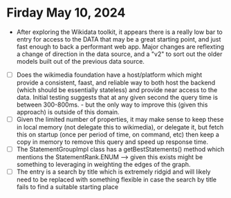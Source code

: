 # Firday May 10, 2024

- After exploring the Wikidata toolkit, it appears there is a really low bar to entry for access to the DATA that may be a great starting point, and just fast enough to back a performant web app. Major changes are reflexting a change of direction in the data source, and a "v2" to sort out the older models built out of the previous data source.
- [ ] Does the wikimedia foundation have a host/platform which might provide a consistent, faast, and reliable way to both host the backend (which should be essentially stateless) and provide near access to the data. Initial testing suggests that at any given second the query time is between 300-800ms. - but the only way to improve this (given this approach) is outside of this domain.
- [ ] Given the limited number of properties, it may make sense to keep these in local memory (not delegate this to wikimedia), or delegate it, but fetch this on startup (once per period of time, on command, etc) then keep a copy in memory to remove this query and speed up response time.
- [ ] The StatementGroupImpl class has a getBestStatements() method which mentions the StatementRank.ENUM --> given this exists might be something to leveraging in weighting the edges of the graph.
- [ ] The entry is a search by title which is extremely ridgid and will likely need to be replaced with something flexible in case the search by title fails to find a suitable starting place